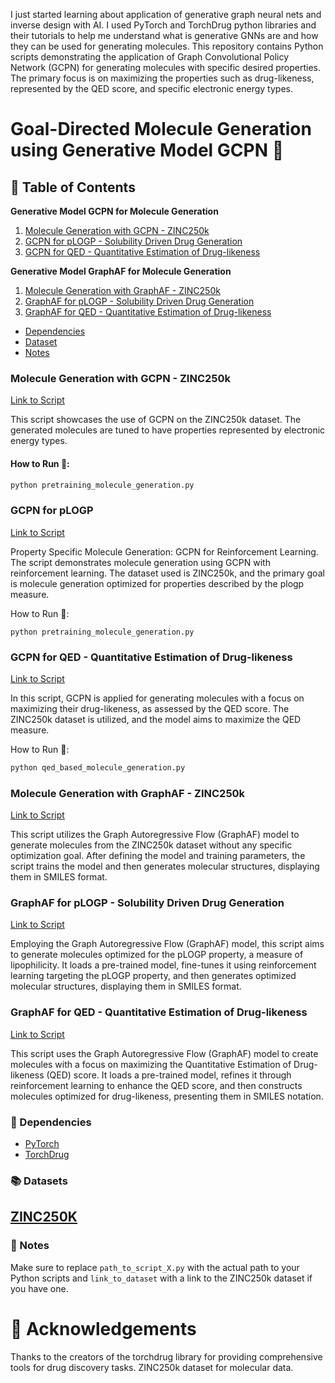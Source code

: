 I just started learning about application of generative graph neural nets and inverse design with AI. I used PyTorch and TorchDrug python libraries and their tutorials to help me understand what is generative GNNs are and how they can be used for generating molecules. This repository contains Python scripts demonstrating the application of Graph Convolutional Policy Network (GCPN) for generating molecules with specific desired properties. The primary focus is on maximizing the properties such as drug-likeness, represented by the QED score, and specific electronic energy types.

# Goal-Directed Molecule Generation using Generative Model GCPN :pill:

## :bookmark_tabs: Table of Contents
**Generative Model GCPN for Molecule Generation**
1. [Molecule Generation with GCPN - ZINC250k](#molecule-generation-with-gcpn---zinc250k)
2. [GCPN for pLOGP - Solubility Driven Drug Generation](#gcpn-for-pLOGP)
3. [GCPN for QED - Quantitative Estimation of Drug-likeness](#gcpn-for-qed---quantitative-estimation-of-drug-likeness)

**Generative Model GraphAF for Molecule Generation**
1. [Molecule Generation with GraphAF - ZINC250k](#molecule-generation-with-graphAF---zinc250k)
2. [GraphAF for pLOGP - Solubility Driven Drug Generation](#graphaF-for-plogp-solubility-driven-drug-generation)
3. [GraphAF for QED - Quantitative Estimation of Drug-likeness](#graphAF-for-qed---quantitative-estimation-of-drug-likeness)

- [Dependencies](#dependencies)
- [Dataset](#dataset)
- [Notes](#notes)

### Molecule Generation with GCPN - ZINC250k
[Link to Script](https://github.com/Ajaykhanna/Machine_Learning_with_Chemistry/blob/f56dff2773dd5b7deaf1e317966810d6de91cfe5/GNNs/molecue_generation/GCPN/pretraining_molecule_generation.ipynb)

This script showcases the use of GCPN on the ZINC250k dataset. The generated molecules are tuned to have properties represented by electronic energy types.

#### How to Run :runner::
```bash
python pretraining_molecule_generation.py
```

### GCPN for pLOGP
[Link to Script](https://github.com/Ajaykhanna/Machine_Learning_with_Chemistry/blob/f56dff2773dd5b7deaf1e317966810d6de91cfe5/GNNs/molecue_generation/GCPN/plogp_based_molecule_generation.ipynb)

Property Specific Molecule Generation: GCPN for Reinforcement Learning. 
The script demonstrates molecule generation using GCPN with reinforcement learning. The dataset used is ZINC250k, and the primary goal is molecule generation optimized for properties described by the plogp measure.

How to Run :runner::
```
python pretraining_molecule_generation.py
```

### GCPN for QED - Quantitative Estimation of Drug-likeness
[Link to Script](https://github.com/Ajaykhanna/Machine_Learning_with_Chemistry/blob/f56dff2773dd5b7deaf1e317966810d6de91cfe5/GNNs/molecue_generation/GCPN/qed_based_molecule_generation.ipynb)

In this script, GCPN is applied for generating molecules with a focus on maximizing their drug-likeness, as assessed by the QED score. The ZINC250k dataset is utilized, and the model aims to maximize the QED measure.

How to Run :runner::
```bash
python qed_based_molecule_generation.py
```

### Molecule Generation with GraphAF - ZINC250k
[Link to Script](https://github.com/Ajaykhanna/Machine_Learning_with_Chemistry/blob/83faa27e5ed748b316c6d3789555231c7822c866/GNNs/molecue_generation/GraphAF/pretrained_molecule_generation.ipynb)

This script utilizes the Graph Autoregressive Flow (GraphAF) model to generate molecules from the ZINC250k dataset without any specific optimization goal. After defining the model and training parameters, the script trains the model and then generates molecular structures, displaying them in SMILES format.

### GraphAF for pLOGP - Solubility Driven Drug Generation
[Link to Script](https://github.com/Ajaykhanna/Machine_Learning_with_Chemistry/blob/83faa27e5ed748b316c6d3789555231c7822c866/GNNs/molecue_generation/GraphAF/plogp_based_molecule_generation.ipynb)

Employing the Graph Autoregressive Flow (GraphAF) model, this script aims to generate molecules optimized for the pLOGP property, a measure of lipophilicity. It loads a pre-trained model, fine-tunes it using reinforcement learning targeting the pLOGP property, and then generates optimized molecular structures, displaying them in SMILES format.

### GraphAF for QED - Quantitative Estimation of Drug-likeness
[Link to Script](https://github.com/Ajaykhanna/Machine_Learning_with_Chemistry/blob/83faa27e5ed748b316c6d3789555231c7822c866/GNNs/molecue_generation/GraphAF/qed_based_molecule_generation.ipynb)

This script uses the Graph Autoregressive Flow (GraphAF) model to create molecules with a focus on maximizing the Quantitative Estimation of Drug-likeness (QED) score. It loads a pre-trained model, refines it through reinforcement learning to enhance the QED score, and then constructs molecules optimized for drug-likeness, presenting them in SMILES notation.

### :wrench: Dependencies
- [PyTorch](https://pytorch.org/)
- [TorchDrug](https://torchdrug.ai/docs/installation.html)

### :books: Datasets
[ZINC250K](https://zinc.docking.org/)
---
### :memo: Notes
Make sure to replace `path_to_script_X.py` with the actual path to your Python scripts and `link_to_dataset` with a link to the ZINC250k dataset if you have one.

# :clap: Acknowledgements
Thanks to the creators of the torchdrug library for providing comprehensive tools for drug discovery tasks.
ZINC250k dataset for molecular data.